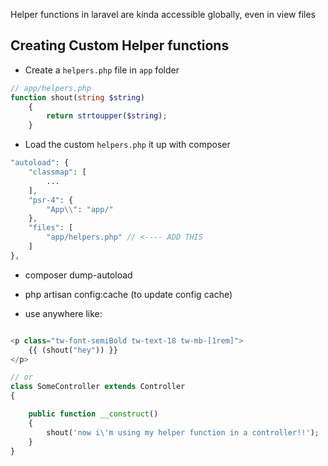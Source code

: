 <!-- @format -->

Helper functions in laravel are kinda accessible globally, even in view files

## Creating Custom Helper functions

- Create a `helpers.php` file in `app` folder

```php
// app/helpers.php
function shout(string $string)
    {
        return strtoupper($string);
    }
```

- Load the custom `helpers.php` it up with composer

```php
"autoload": {
    "classmap": [
        ...
    ],
    "psr-4": {
        "App\\": "app/"
    },
    "files": [
        "app/helpers.php" // <---- ADD THIS
    ]
},
```

- composer dump-autoload

- php artisan config:cache (to update config cache)

- use anywhere like:

```php

<p class="tw-font-semiBold tw-text-18 tw-mb-[1rem]">
    {{ (shout("hey")) }}
</p>

// or
class SomeController extends Controller
{

    public function __construct()
    {
        shout('now i\'m using my helper function in a controller!!');
    }
}

```
